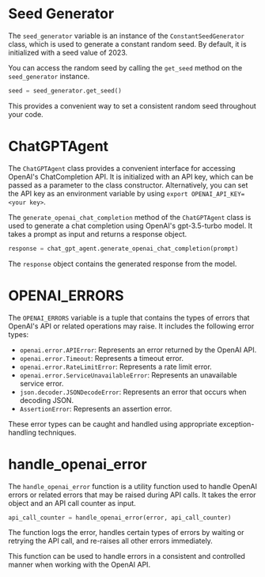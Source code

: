# Seed Generator

The `seed_generator` variable is an instance of the `ConstantSeedGenerator` class, which is used to generate a constant random seed. By default, it is initialized with a seed value of 2023.

You can access the random seed by calling the `get_seed` method on the `seed_generator` instance.

```python
seed = seed_generator.get_seed()
```

This provides a convenient way to set a consistent random seed throughout your code.

# ChatGPTAgent

The `ChatGPTAgent` class provides a convenient interface for accessing OpenAI's ChatCompletion API. It is initialized with an API key, which can be passed as a parameter to the class constructor. Alternatively, you can set the API key as an environment variable by using `export OPENAI_API_KEY=<your key>`.

The `generate_openai_chat_completion` method of the `ChatGPTAgent` class is used to generate a chat completion using OpenAI's gpt-3.5-turbo model. It takes a prompt as input and returns a response object.

```python
response = chat_gpt_agent.generate_openai_chat_completion(prompt)
```

The `response` object contains the generated response from the model.

# OPENAI_ERRORS

The `OPENAI_ERRORS` variable is a tuple that contains the types of errors that OpenAI's API or related operations may raise. It includes the following error types:

- `openai.error.APIError`: Represents an error returned by the OpenAI API.
- `openai.error.Timeout`: Represents a timeout error.
- `openai.error.RateLimitError`: Represents a rate limit error.
- `openai.error.ServiceUnavailableError`: Represents an unavailable service error.
- `json.decoder.JSONDecodeError`: Represents an error that occurs when decoding JSON.
- `AssertionError`: Represents an assertion error.

These error types can be caught and handled using appropriate exception-handling techniques.

# handle_openai_error

The `handle_openai_error` function is a utility function used to handle OpenAI errors or related errors that may be raised during API calls. It takes the error object and an API call counter as input.

```python
api_call_counter = handle_openai_error(error, api_call_counter)
```

The function logs the error, handles certain types of errors by waiting or retrying the API call, and re-raises all other errors immediately.

This function can be used to handle errors in a consistent and controlled manner when working with the OpenAI API.